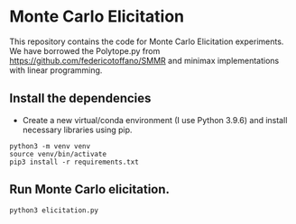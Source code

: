 # Monte Carlo Elicitation
This repository contains the code for Monte Carlo Elicitation experiments.
We have borrowed the Polytope.py from https://github.com/federicotoffano/SMMR and minimax 
implementations with linear programming. 
## Install the dependencies

- Create a new virtual/conda environment (I use Python 3.9.6) and install necessary libraries using pip.
```
python3 -m venv venv
source venv/bin/activate
pip3 install -r requirements.txt
```

## Run Monte Carlo elicitation.

```
python3 elicitation.py
```

